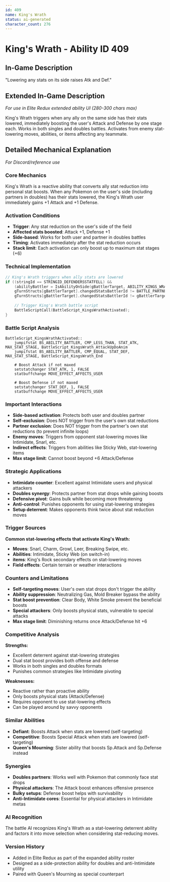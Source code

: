 ```yaml
---
id: 409
name: King's Wrath
status: ai-generated
character_count: 276
---
```


# King's Wrath - Ability ID 409

## In-Game Description
"Lowering any stats on its side raises Atk and Def."

## Extended In-Game Description
*For use in Elite Redux extended ability UI (280-300 chars max)*

King's Wrath triggers when any ally on the same side has their stats lowered, immediately boosting the user's Attack and Defense by one stage each. Works in both singles and doubles battles. Activates from enemy stat-lowering moves, abilities, or items affecting any teammate.

## Detailed Mechanical Explanation
*For Discord/reference use*

### Core Mechanics
King's Wrath is a reactive ability that converts ally stat reduction into personal stat boosts. When any Pokemon on the user's side (including partners in doubles) has their stats lowered, the King's Wrath user immediately gains +1 Attack and +1 Defense.

### Activation Conditions
- **Trigger**: Any stat reduction on the user's side of the field
- **Affected stats boosted**: Attack +1, Defense +1
- **Side-based**: Works for both user and partner in doubles battles
- **Timing**: Activates immediately after the stat reduction occurs
- **Stack limit**: Each activation can only boost up to maximum stat stages (+6)

### Technical Implementation
```c
// King's Wrath triggers when ally stats are lowered
if ((stringId == STRINGID_DEFENDERSSTATFELL) && 
    (abilityBattler = IsAbilityOnSide(gBattlerTarget, ABILITY_KINGS_WRATH)) &&
    gTurnStructs[gBattlerTarget].changedStatsBattlerId != BATTLE_PARTNER(gBattlerTarget) &&
    gTurnStructs[gBattlerTarget].changedStatsBattlerId != gBattlerTarget) {
    
    // Trigger King's Wrath battle script
    BattleScriptCall(BattleScript_KingsWrathActivated);
}
```

### Battle Script Analysis
```assembly
BattleScript_KingsWrathActivated::
    jumpifstat BS_ABILITY_BATTLER, CMP_LESS_THAN, STAT_ATK, MAX_STAT_STAGE, BattleScript_KingsWrath_AttackUpDoAnim
    jumpifstat BS_ABILITY_BATTLER, CMP_EQUAL, STAT_DEF, MAX_STAT_STAGE, BattleScript_KingsWrath_End
    
    # Boost Attack if not maxed
    setstatchanger STAT_ATK, 1, FALSE
    statbuffchange MOVE_EFFECT_AFFECTS_USER
    
    # Boost Defense if not maxed  
    setstatchanger STAT_DEF, 1, FALSE
    statbuffchange MOVE_EFFECT_AFFECTS_USER
```

### Important Interactions
- **Side-based activation**: Protects both user and doubles partner
- **Self-exclusion**: Does NOT trigger from the user's own stat reductions
- **Partner exclusion**: Does NOT trigger from the partner's own stat reductions (to prevent infinite loops)
- **Enemy moves**: Triggers from opponent stat-lowering moves like Intimidate, Snarl, etc.
- **Indirect effects**: Triggers from abilities like Sticky Web, stat-lowering items
- **Max stage limit**: Cannot boost beyond +6 Attack/Defense

### Strategic Applications
- **Intimidate counter**: Excellent against Intimidate users and physical attackers
- **Doubles synergy**: Protects partner from stat drops while gaining boosts
- **Defensive pivot**: Gains bulk while becoming more threatening
- **Anti-control**: Punishes opponents for using stat-lowering strategies
- **Setup deterrent**: Makes opponents think twice about stat reduction moves

### Trigger Sources
**Common stat-lowering effects that activate King's Wrath:**
- **Moves**: Snarl, Charm, Growl, Leer, Breaking Swipe, etc.
- **Abilities**: Intimidate, Sticky Web (on switch-in)
- **items**: King's Rock secondary effects on stat-lowering moves
- **Field effects**: Certain terrain or weather interactions

### Counters and Limitations
- **Self-targeting moves**: User's own stat drops don't trigger the ability
- **Ability suppression**: Neutralizing Gas, Mold Breaker bypass the ability
- **Stat boost prevention**: Clear Body, White Smoke prevent the beneficial boosts
- **Special attackers**: Only boosts physical stats, vulnerable to special attacks
- **Max stage limit**: Diminishing returns once Attack/Defense hit +6

### Competitive Analysis
**Strengths:**
- Excellent deterrent against stat-lowering strategies
- Dual stat boost provides both offense and defense
- Works in both singles and doubles formats
- Punishes common strategies like Intimidate pivoting

**Weaknesses:**
- Reactive rather than proactive ability
- Only boosts physical stats (Attack/Defense)
- Requires opponent to use stat-lowering effects
- Can be played around by savvy opponents

### Similar Abilities
- **Defiant**: Boosts Attack when stats are lowered (self-targeting)
- **Competitive**: Boosts Special Attack when stats are lowered (self-targeting)  
- **Queen's Mourning**: Sister ability that boosts Sp.Attack and Sp.Defense instead

### Synergies
- **Doubles partners**: Works well with Pokemon that commonly face stat drops
- **Physical attackers**: The Attack boost enhances offensive presence
- **Bulky setups**: Defense boost helps with survivability
- **Anti-Intimidate cores**: Essential for physical attackers in Intimidate metas

### AI Recognition
The battle AI recognizes King's Wrath as a stat-lowering deterrent ability and factors it into move selection when considering stat-reducing moves.

### Version History
- Added in Elite Redux as part of the expanded ability roster
- Designed as a side-protection ability for doubles and anti-Intimidate utility
- Paired with Queen's Mourning as special counterpart